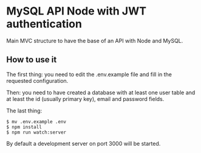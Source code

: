 # MySQL API Node with JWT authentication
Main MVC structure to have the base of an API with Node and MySQL.

How to use it
-------------
The first thing: you need to edit the .env.example file and fill in the requested configuration.

Then: you need to have created a database with at least one user table and at least the id (usually primary key), email and password fields.

The last thing:
```console
$ mv .env.example .env
$ npm install
$ npm run watch:server
```
By default a development server on port 3000 will be started.
